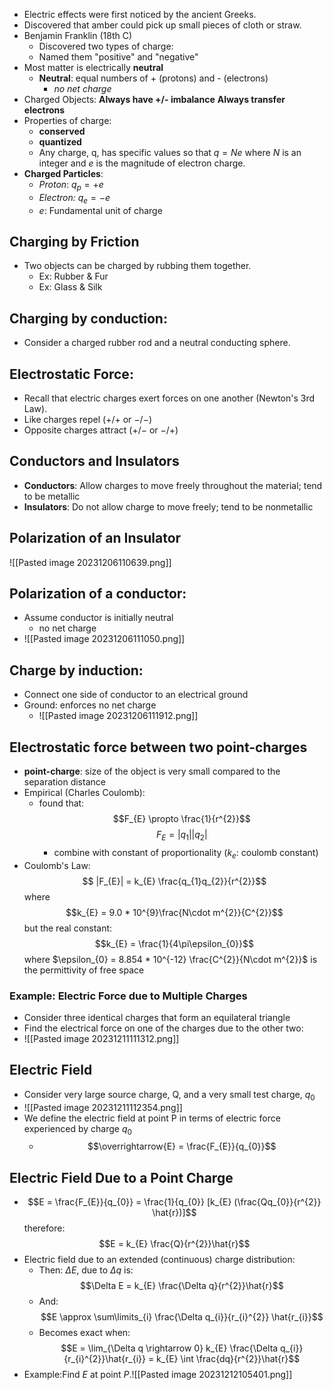 - Electric effects were first noticed by the ancient Greeks.
- Discovered that amber could pick up small pieces of cloth or straw.
- Benjamin Franklin (18th C)
	- Discovered two types of charge:
	- Named them "positive" and "negative"
- Most matter is electrically **neutral**
	- **Neutral**: equal numbers of + (protons) and - (electrons)
		- *no net charge*
- Charged Objects: **Always have +/- imbalance** **Always transfer electrons** 
- Properties of charge:
	- **conserved**
	- **quantized**
	-  Any charge, q, has specific values so that $q = Ne$ where $N$ is an integer and $e$ is the magnitude of electron charge.
- **Charged Particles**:
	- *Proton*: $q_{p} = +e$
	- *Electron:* $q_{e} = -e$
	- $e$: Fundamental unit of charge

## Charging by Friction
- Two objects can be charged by rubbing them together.
	- Ex: Rubber & Fur
	- Ex: Glass & Silk

## Charging by conduction:
- Consider a charged rubber rod and a neutral conducting sphere.

## Electrostatic Force:
- Recall that electric charges exert forces on one another (Newton's 3rd Law).
- Like charges repel ($+/+$ or $-/-$)
- Opposite charges attract ($+/-$ or $-/+$)

## Conductors and Insulators
- **Conductors**: Allow charges to move freely throughout the material; tend to be metallic
- **Insulators**: Do not allow charge to move freely; tend to be nonmetallic

## Polarization of an Insulator
![[Pasted image 20231206110639.png]]
## Polarization of a conductor: 
- Assume conductor is initially neutral
	- no net charge
- ![[Pasted image 20231206111050.png]]

## Charge by induction:
- Connect one side of conductor to an electrical ground
- Ground: enforces no net charge
	- ![[Pasted image 20231206111912.png]]

## Electrostatic force between two point-charges
- **point-charge**: size of the object is very small compared to the separation distance
- Empirical (Charles Coulomb):
	- found that: $$F_{E} \propto \frac{1}{r^{2}}$$$$F_{E}= |q_{1}||q_{2}|$$
		- combine with constant of proportionality ($k_{e}$: coulomb constant)
- Coulomb's Law: $$ |F_{E}| = k_{E} \frac{q_{1}q_{2}}{r^{2}}$$where $$k_{E} = 9.0 * 10^{9}\frac{N\cdot m^{2}}{C^{2}}$$but the real constant: $$k_{E} = \frac{1}{4\pi\epsilon_{0}}$$ where $\epsilon_{0} = 8.854 * 10^{-12} \frac{C^{2}}{N\cdot m^{2}}$ is the permittivity of free space

### Example: Electric Force due to Multiple Charges
- Consider three identical charges that form an equilateral triangle
- Find the electrical force on one of the charges due to the other two:
- ![[Pasted image 20231211111312.png]]


## Electric Field
- Consider very large source charge, Q, and a very small test charge, $q_0$
- ![[Pasted image 20231211112354.png]]
- We define the electric field at point P in terms of electric force experienced by charge $q_0$
	- $$\overrightarrow{E} = \frac{F_{E}}{q_{0}}$$

## Electric Field Due to a Point Charge
- $$E = \frac{F_{E}}{q_{0}} = \frac{1}{q_{0}} [k_{E} (\frac{Qq_{0}}{r^{2}} \hat{r})]$$therefore: $$E = k_{E} \frac{Q}{r^{2}}\hat{r}$$
- Electric field due to an extended (continuous) charge distribution:
	- Then: $\Delta E$, due to $\Delta q$ is: $$\Delta E = k_{E} \frac{\Delta q}{r^{2}}\hat{r}$$
	- And: $$E \approx \sum\limits_{i} \frac{\Delta q_{i}}{r_{i}^{2}} \hat{r_{i}}$$
	- Becomes exact when: $$E = \lim_{\Delta q \rightarrow 0} k_{E} \frac{\Delta q_{i}}{r_{i}^{2}}\hat{r_{i}} = k_{E} \int \frac{dq}{r^{2}}\hat{r}$$
- Example:Find $E$ at point $P$.![[Pasted image 20231212105401.png]]